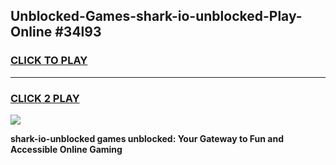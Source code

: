 
## Unblocked-Games-shark-io-unblocked-Play-Online #34l93
<h3>
<a href="https://news.freeplayer.one?title=shark-io-unblocked&ref=3">CLICK TO PLAY</a></h3>
<hr>

<h3>
<a href="https://news.freeplayer.one?title=shark-io-unblocked&ref=3">CLICK 2 PLAY</a>
  
</h3>

<a href="https://news.freeplayer.one?title=shark-io-unblocked&ref=3"><img src="https://clearcache.store/games.png"></a>


**shark-io-unblocked games unblocked: Your Gateway to Fun and Accessible Online Gaming**
